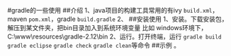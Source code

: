 #gradle的一些使用
##介绍
1、java项目的构建工具常用的有ivy `build.xml`，maven `pom.xml`，gradle `build.gradle`
2、
##安装使用
1、安装。下载安装包，解压到某文件夹，把bin目录加入到系统环境变量
    比如 windows环境下，C:\www\resources\gradle-2.12\bin
2、运行。打开终端，运行 `gradle build` `gradle eclipse` `gradle check` `gradle clean`等命令
##示例
    。
    